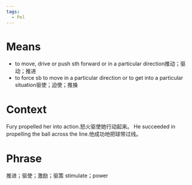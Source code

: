 ```yaml
---
tags:
  - Pel
---
```

# Means
- to move, drive or push sth forward or in a particular direction推动；驱动；推进
- to force sb to move in a particular direction or to get into a particular situation驱使；迫使；推搡
# Context
Fury propelled her into action.怒火驱使她行动起来。
He succeeded in propelling the ball across the line.他成功地把球带过线。
# Phrase
推进；驱使；激励；驱策
stimulate；power
